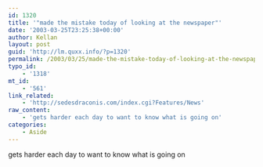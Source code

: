 ```yaml
---
id: 1320
title: '"made the mistake today of looking at the newspaper"'
date: '2003-03-25T23:25:38+00:00'
author: Kellan
layout: post
guid: 'http://lm.quxx.info/?p=1320'
permalink: /2003/03/25/made-the-mistake-today-of-looking-at-the-newspaper/
typo_id:
    - '1318'
mt_id:
    - '561'
link_related:
    - 'http://sedesdraconis.com/index.cgi?Features/News'
raw_content:
    - 'gets harder each day to want to know what is going on'
categories:
    - Aside
---
```


gets harder each day to want to know what is going on